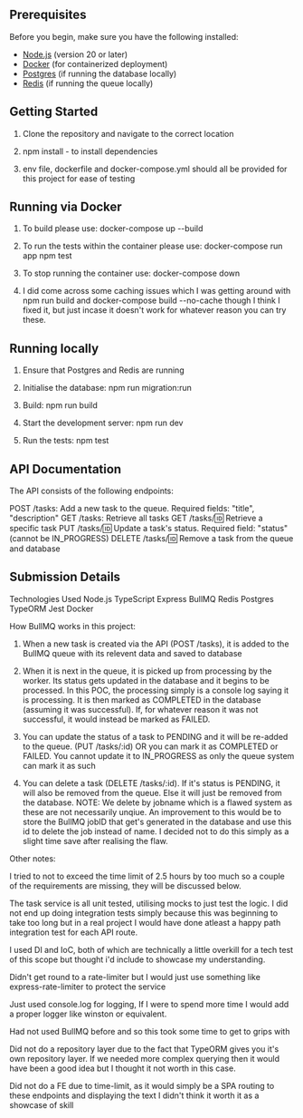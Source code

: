 ## Prerequisites

Before you begin, make sure you have the following installed:

- [Node.js](https://nodejs.org/) (version 20 or later)
- [Docker](https://www.docker.com/) (for containerized deployment)
- [Postgres](https://www.postgresql.org/) (if running the database locally)
- [Redis](https://redis.io/) (if running the queue locally)

## Getting Started
1. Clone the repository and navigate to the correct location

2. npm install - to install dependencies

3. env file, dockerfile and docker-compose.yml should all be provided for this project for ease of testing

## Running via Docker
1. To build please use: docker-compose up --build

2. To run the tests within the container please use: docker-compose run app npm test

3. To stop running the container use: docker-compose down

4. I did come across some caching issues which I was getting around with npm run build and docker-compose build --no-cache though I think I fixed it, but just incase it doesn't work for whatever reason you can try these.

## Running locally
1. Ensure that Postgres and Redis are running

2. Initialise the database: npm run migration:run

3. Build: npm run build

3. Start the development server: npm run dev

4. Run the tests: npm test

## API Documentation
The API consists of the following endpoints:

POST /tasks: Add a new task to the queue. Required fields: "title", "description"
GET /tasks: Retrieve all tasks
GET /tasks/:id: Retrieve a specific task
PUT /tasks/:id: Update a task's status. Required field: "status" (cannot be IN_PROGRESS)
DELETE /tasks/:id: Remove a task from the queue and database

## Submission Details
Technologies Used
Node.js
TypeScript
Express
BullMQ
Redis
Postgres
TypeORM
Jest
Docker

How BullMQ works in this project: 
1. When a new task is created via the API (POST /tasks), it is added to the BullMQ queue with its relevent data and saved to database

2. When it is next in the queue, it is picked up from processing by the worker. Its status gets updated in the database and it begins to be processed. In this POC, the processing simply is a console log saying it is processing. It is then marked as COMPLETED in the database (assuming it was successful). If, for whatever reason it was not successful, it would instead be marked as FAILED.

3. You can update the status of a task to PENDING and it will be re-added to the queue.
 (PUT /tasks/:id) OR you can mark it as COMPLETED or FAILED. You cannot update it to IN_PROGRESS as only the queue system can mark it as such

4. You can delete a task (DELETE /tasks/:id). If it's status is PENDING, it will also be removed from the queue. Else it will just be removed from the database. NOTE: We delete by jobname which is a flawed system as these are not necessarily unqiue. An improvement to this would be to store the BullMQ jobID that get's generated in the database and use this id to delete the job instead of name. I decided not to do this simply as a slight time save after realising the flaw.

Other notes:

I tried to not to exceed the time limit of 2.5 hours by too much so a couple of the requirements are missing, they will be discussed below.

The task service is all unit tested, utilising mocks to just test the logic. I did not end up doing integration tests simply because this was beginning to take too long but in a real project I would have done atleast a happy path integration test for each API route.

I used DI and IoC, both of which are technically a little overkill for a tech test of this scope but thought i'd include to showcase my understanding.

Didn't get round to a rate-limiter but I would just use something like express-rate-limiter to protect the service

Just used console.log for logging, If I were to spend more time I would add a proper logger like winston or equivalent.

Had not used BullMQ before and so this took some time to get to grips with

Did not do a repository layer due to the fact that TypeORM gives you it's own repository layer. If we needed more complex querying then it would have been a good idea but I thought it not worth in this case.

Did not do a FE due to time-limit, as it would simply be a SPA routing to these endpoints and displaying the text I didn't think it worth it as a showcase of skill






